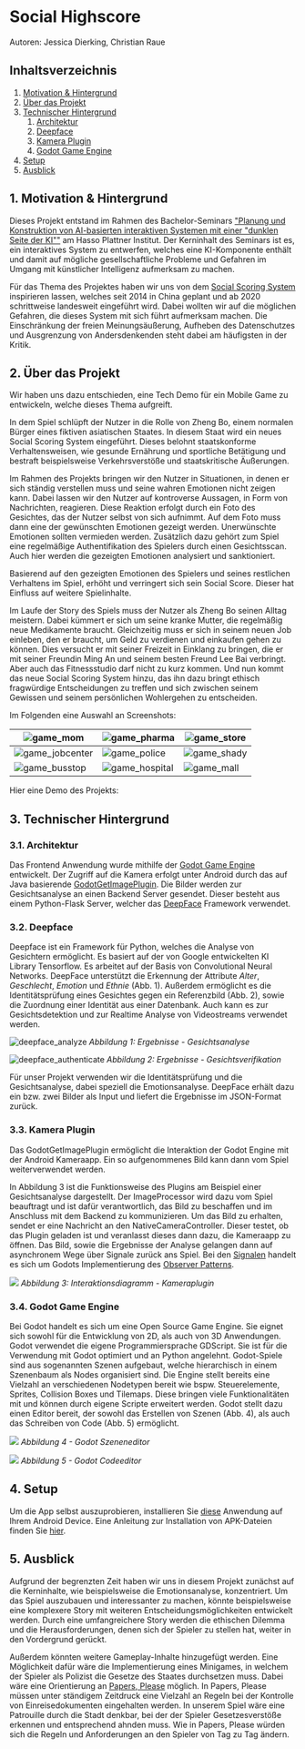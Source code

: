# Social Highscore

Autoren: Jessica Dierking, Christian Raue

## Inhaltsverzeichnis
1. [Motivation & Hintergrund](#motivation)
2. [Über das Projekt](#about)
3. [Technischer Hintergrund](#tech)
    1. [Architektur](#architecture)
    2. [Deepface](#deepface)
    3. [Kamera Plugin](#camplugin)
    4. [Godot Game Engine](#godot)
4. [Setup](#setup)
5. [Ausblick](#outlook)

## 1. Motivation & Hintergrund <a name="motivation"></a>
Dieses Projekt entstand im Rahmen des Bachelor-Seminars ["Planung und Konstruktion von AI-basierten interaktiven Systemen mit einer "dunklen Seite der KI""](https://hpi.de/studium/im-studium/lehrveranstaltungen/it-systems-engineering-ma/lehrveranstaltung/wise-21-22-3367-alt-dark-mirror-ai-and-society-neuplanung-und-konstruktion-von-ai_basierten-interaktiven-systemen-mit-einer-dunklen-seite-der-ki.html) am Hasso Plattner Institut. Der Kerninhalt des Seminars ist es, ein interaktives System zu entwerfen, welches eine KI-Komponente enthält und damit auf mögliche gesellschaftliche Probleme und Gefahren im Umgang mit künstlicher Intelligenz aufmerksam zu machen.

Für das Thema des Projektes haben wir uns von dem [Social Scoring System](https://www.ionos.de/digitalguide/online-marketing/web-analyse/was-ist-das-social-credit-system/) inspirieren lassen, welches seit 2014 in China geplant und ab 2020 schrittweise landesweit eingeführt wird. Dabei wollten wir auf die möglichen Gefahren, die dieses System mit sich führt aufmerksam machen. Die Einschränkung der freien Meinungsäußerung, Aufheben des Datenschutzes und Ausgrenzung von Andersdenkenden steht dabei am häufigsten in der Kritik.


## 2. Über das Projekt <a name="about"></a>
Wir haben uns dazu entschieden, eine Tech Demo für ein Mobile Game zu entwickeln, welche dieses Thema aufgreift. 

In dem Spiel schlüpft der Nutzer in die Rolle von Zheng Bo, einem normalen Bürger eines fiktiven asiatischen Staates. In diesem Staat wird ein neues Social Scoring System eingeführt. Dieses belohnt staatskonforme Verhaltensweisen, wie gesunde Ernährung und sportliche Betätigung und bestraft beispielsweise Verkehrsverstöße und staatskritische Äußerungen. 

Im Rahmen des Projekts bringen wir den Nutzer in Situationen, in denen er sich ständig verstellen muss und seine wahren Emotionen nicht zeigen kann. Dabei lassen wir den Nutzer auf kontroverse Aussagen, in Form von Nachrichten, reagieren. Diese Reaktion erfolgt durch ein Foto des Gesichtes, das der Nutzer selbst von sich aufnimmt. Auf dem Foto muss dann eine der gewünschten Emotionen gezeigt werden. Unerwünschte Emotionen sollten vermieden werden.
Zusätzlich dazu gehört zum Spiel eine regelmäßige Authentifikation des Spielers durch einen Gesichtsscan. Auch hier werden die gezeigten Emotionen analysiert und sanktioniert.

Basierend auf den gezeigten Emotionen des Spielers und seines restlichen Verhaltens im Spiel, erhöht und verringert sich sein Social Score. Dieser hat Einfluss auf weitere Spielinhalte.

Im Laufe der Story des Spiels muss der Nutzer als Zheng Bo seinen Alltag meistern. Dabei kümmert er sich um seine kranke Mutter, die regelmäßig neue Medikamente braucht. Gleichzeitig muss er sich in seinem neuen Job einleben, den er braucht, um Geld zu verdienen und einkaufen gehen zu können. Dies versucht er mit seiner Freizeit in Einklang zu bringen, die er mit seiner Freundin Ming An und seinem besten Freund Lee Bai verbringt. Aber auch das Fitnessstudio darf nicht zu kurz kommen. Und nun kommt das neue Social Scoring System hinzu, das ihn dazu bringt ethisch fragwürdige Entscheidungen zu treffen und sich zwischen seinem Gewissen und seinem persönlichen Wohlergehen zu entscheiden. 

Im Folgenden eine Auswahl an Screenshots:

| ![game_mom](https://user-images.githubusercontent.com/62649536/159738731-a1e4fe4e-c3b5-4281-b214-46540b7ce953.png)       | ![game_pharma](https://user-images.githubusercontent.com/62649536/159738733-b22bc8f5-ead9-4b2e-a7bf-b7b88cc60f00.png)   | ![game_store](https://user-images.githubusercontent.com/62649536/159738739-0f90f565-ad82-4b3d-9feb-05188e999ac4.png) |
|--------------------------------------------------------------------------------------------------------------------------|-------------------------------------------------------------------------------------------------------------------------|----------------------------------------------------------------------------------------------------------------------|
| ![game_jobcenter](https://user-images.githubusercontent.com/62649536/159738726-c5e5da29-1361-4108-b162-76790a992458.png) | ![game_police](https://user-images.githubusercontent.com/62649536/159738734-91aaff67-0e7f-4b3e-8106-8e2c7e86fe23.png)   | ![game_shady](https://user-images.githubusercontent.com/62649536/159738736-1e9300e1-b62f-4595-ac23-2b5a7a4f7e87.png) |
| ![game_busstop](https://user-images.githubusercontent.com/62649536/159738717-61f3da3b-8221-4db3-9a23-1e949c1e4d42.png)   | ![game_hospital](https://user-images.githubusercontent.com/62649536/159738721-dd47f0ad-9453-481d-96ac-7e8a1cddabfd.png) | ![game_mall](https://user-images.githubusercontent.com/62649536/159738729-4d64cfc4-c2a4-4e41-897b-7264f17a6e76.png)  |

Hier eine Demo des Projekts: 
 
[](https://user-images.githubusercontent.com/68076323/160665345-21046599-13fe-4dfa-8ccb-c79d026c0ff0.mp4)

## 3. Technischer Hintergrund <a name="tech"></a>

### 3.1. Architektur <a name="architecture"></a>
Das Frontend Anwendung wurde mithilfe der [Godot Game Engine](https://godotengine.org/) entwickelt. Der Zugriff auf die Kamera erfolgt unter Android durch das auf Java basierende [GodotGetImagePlugin](https://github.com/Lamelynx/GodotGetImagePlugin-Android). Die Bilder werden zur Gesichtsanalyse an einen Backend Server gesendet. Dieser besteht aus einem Python-Flask Server, welcher das [DeepFace](https://github.com/serengil/deepface) Framework verwendet.

### 3.2. Deepface <a name="deepface"></a>
Deepface ist ein Framework für Python, welches die Analyse von Gesichtern ermöglicht. Es basiert auf der von Google entwickelten KI Library Tensorflow. Es arbeitet auf der Basis von Convolutional Neural Networks. 
DeepFace unterstützt die Erkennung der Attribute _Alter_, _Geschlecht_, _Emotion_ und _Ethnie_ (Abb. 1). Außerdem ermöglicht es die Identitätsprüfung eines Gesichtes gegen ein Referenzbild (Abb. 2), sowie die Zuordnung einer Identität aus einer Datenbank. Auch kann es zur Gesichtsdetektion und zur Realtime Analyse von Videostreams verwendet werden.

![deepface_analyze](https://raw.githubusercontent.com/serengil/deepface/master/icon/stock-2.jpg)
_Abbildung 1: Ergebnisse - Gesichtsanalyse_

![deepface_authenticate](https://raw.githubusercontent.com/serengil/deepface/master/icon/stock-1.jpg)
_Abbildung 2: Ergebnisse - Gesichtsverifikation_

Für unser Projekt verwenden wir die Identitätsprüfung und die Gesichtsanalyse, dabei speziell die Emotionsanalyse. DeepFace erhält dazu ein bzw. zwei Bilder als Input und liefert die Ergebnisse im JSON-Format zurück.

### 3.3. Kamera Plugin <a name="camplugin"></a>
Das GodotGetImagePlugin ermöglicht die Interaktion der Godot Engine mit der Android Kameraapp. Ein so aufgenommenes Bild kann dann vom Spiel weiterverwendet werden.

In Abbildung 3 ist die Funktionsweise des Plugins am Beispiel einer Gesichtsanalyse dargestellt. Der ImageProcessor wird dazu vom Spiel beauftragt und ist dafür verantwortlich, das Bild zu beschaffen und im Anschluss mit dem Backend zu kommunizieren. Um das Bild zu erhalten, sendet er eine Nachricht an den NativeCameraController. Dieser testet, ob das Plugin geladen ist und veranlasst dieses dann dazu, die Kameraapp zu öffnen. Das Bild, sowie die Ergebnisse der Analyse gelangen dann auf asynchronem Wege über Signale zurück ans Spiel. Bei den [Signalen](https://docs.godotengine.org/en/stable/getting_started/step_by_step/signals.html) handelt es sich um Godots Implementierung des [Observer Patterns](https://refactoring.guru/design-patterns/observer).

![](UML_Camera.png)
_Abbildung 3: Interaktionsdiagramm - Kameraplugin_

### 3.4. Godot Game Engine <a name="godot"></a>

Bei Godot handelt es sich um eine Open Source Game Engine. Sie eignet sich sowohl für die Entwicklung von 2D, als auch von 3D Anwendungen. Godot verwendet die eigene Programmiersprache GDScript. Sie ist für die Verwendung mit Godot optimiert und an Python angelehnt. Godot-Spiele sind aus sogenannten Szenen aufgebaut, welche hierarchisch in einem Szenenbaum als Nodes organisiert sind. Die Engine stellt bereits eine Vielzahl an verschiedenen Nodetypen bereit wie bspw. Steuerelemente, Sprites, Collision Boxes und Tilemaps. Diese bringen viele Funktionalitäten mit und können durch eigene Scripte erweitert werden. Godot stellt dazu einen Editor bereit, der sowohl das Erstellen von Szenen (Abb. 4), als auch das Schreiben von Code (Abb. 5) ermöglicht.

![](godot_szene.png)
_Abbildung 4 - Godot Szeneneditor_

![](godot_code.png)
_Abbildung 5 - Godot Codeeditor_

## 4. Setup <a name="setup"></a>
Um die App selbst auszuprobieren, installieren Sie [diese](https://github.com/CR1337/Social-Highscore-Frontend/raw/release/SocialHighscoreFrontend.apk) Anwendung auf Ihrem Android Device. Eine Anleitung zur Installation von APK-Dateien finden Sie [hier](https://android.imyfone.com/android-issues/how-to-install-apk-file-on-android/).


## 5. Ausblick <a name="outlook"></a>
Aufgrund der begrenzten Zeit haben wir uns in diesem Projekt zunächst auf die Kerninhalte, wie beispielsweise die Emotionsanalyse, konzentriert. Um das Spiel auszubauen und interessanter zu machen, könnte beispielsweise eine komplexere Story mit weiteren Entscheidungsmöglichkeiten entwickelt werden. Durch eine umfangreichere Story werden die ethischen Dilemma und die Herausforderungen, denen sich der Spieler zu stellen hat, weiter in den Vordergrund gerückt. 

Außerdem könnten weitere Gameplay-Inhalte hinzugefügt werden. Eine Möglichkeit dafür wäre die Implementierung eines Minigames, in welchem der Spieler als Polizist die Gesetze des Staates durchsetzen muss. Dabei wäre eine Orientierung an [Papers, Please](https://store.steampowered.com/app/239030/Papers_Please/) möglich. In Papers, Please müssen unter ständigem Zeitdruck eine Vielzahl an Regeln bei der Kontrolle von Einreisedokumenten eingehalten werden. In unserem Spiel wäre eine Patrouille durch die Stadt denkbar, bei der der Spieler Gesetzesverstöße erkennen und entsprechend ahnden muss. Wie in Papers, Please würden sich die Regeln und Anforderungen an den Spieler von Tag zu Tag ändern.
